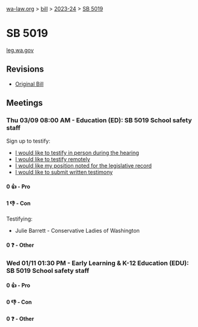 [wa-law.org](/) > [bill](/bill/) > [2023-24](/bill/2023-24/) > [SB 5019](/bill/2023-24/sb/5019/)

# SB 5019
[leg.wa.gov](https://app.leg.wa.gov/billsummary?BillNumber=5019&Year=2023&Initiative=false)

## Revisions
* [Original Bill](1/)

## Meetings
### Thu 03/09 08:00 AM - Education (ED): SB 5019 School safety staff
Sign up to testify:
* [I would like to testify in person during the hearing](https://app.leg.wa.gov/csi/Testifier/Add?chamber=House&mId=30923&aId=152856&caId=21853&tId=1)
* [I would like to testify remotely](https://app.leg.wa.gov/csi/Testifier/Add?chamber=House&mId=30923&aId=152856&caId=21853&tId=2)
* [I would like my position noted for the legislative record](https://app.leg.wa.gov/csi/Testifier/Add?chamber=House&mId=30923&aId=152856&caId=21853&tId=3)
* [I would like to submit written testimony](https://app.leg.wa.gov/csi/Testifier/Add?chamber=House&mId=30923&aId=152856&caId=21853&tId=4)

#### 0 👍 - Pro

#### 1 👎 - Con
Testifying:
* Julie Barrett - Conservative Ladies of Washington

#### 0 ❓ - Other

### Wed 01/11 01:30 PM - Early Learning & K-12 Education (EDU): SB 5019 School safety staff
#### 0 👍 - Pro

#### 0 👎 - Con

#### 0 ❓ - Other
